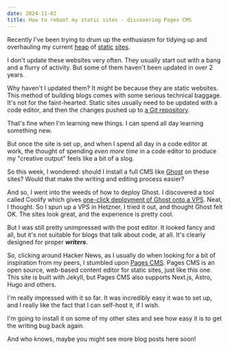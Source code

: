 ```yaml
---
date: 2024-11-02
title: How to reboot my static sites - discovering Pages CMS
---
```

Recently I've been trying to drum up the enthusiasm for tidying up and overhauling my current [heap](https://www.tutorialworks.com) of [static](https://tomd.xyz) [sites](/).

I don't update these websites very often. They usually start out with a bang and a flurry of activity. But some of them haven't been updated in over 2 years.

Why haven't I updated them? It might be because they are static websites. This method of building blogs comes with some serious technical baggage. It's not for the faint-hearted. Static sites usually need to be updated with a code editor, and then the changes pushed up to [a Git repository](https://github.com/monodot/monodot-co-uk).

That's fine when I'm learning new things. I can spend all day learning something new.

But once the site is set up, and when I spend all day in a code editor at work, the thought of spending _even more time_ in a code editor to produce my "creative output" feels like a bit of a slog.

So this week, I wondered: should I install a full CMS like [Ghost](https://ghost.org/) on these sites? Would that make the writing and editing process easier?

And so, I went into the weeds of how to deploy Ghost. I discovered a tool called Coolify which gives [one-click deployment of Ghost onto a VPS](https://coolify.io/docs/services/ghost). Neat, I thought. So I spun up a VPS in Hetzner, I tried it out, and thought Ghost felt OK. The sites look great, and the experience is pretty cool.

But I was still pretty unimpressed with the post editor. It looked fancy and all, but it's not suitable for blogs that talk about code, at all. It's clearly designed for proper **_writers_**.

So, clicking around Hacker News, as I usually do when looking for a bit of inspiration from my peers, I stumbled upon [Pages CMS](https://pagescms.org/). Pages CMS is an open source, web-based content editor for static sites, just like this one. This site is built with Jekyll, but Pages CMS also supports Next.js, Astro, Hugo and others.

I'm really impressed with it so far. It was incredibly easy it was to set up, and I really like the fact that I can self-host it, if I wish.

I'm going to install it on some of my other sites and see how easy it is to get the writing bug back again.

And who knows, maybe you might see more blog posts here soon!